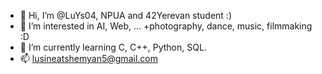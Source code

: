 - 👋 Hi, I’m @LuYs04, NPUA and 42Yerevan student :)
- 👀 I’m interested in AI, Web,  ... +photography, dance, music, filmmaking :D
- 🌱 I’m currently learning C, C++, Python, SQL.
- 📫 lusineatshemyan5@gmail.com
